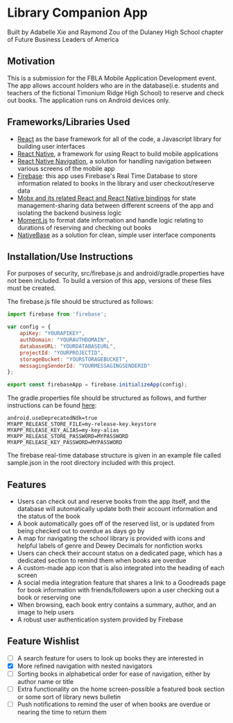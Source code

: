 # Library Companion App

Built by Adabelle Xie and Raymond Zou of the Dulaney High School chapter of Future Business Leaders of America

## Motivation

This is a submission for the FBLA Mobile Application Development event. The app allows account holders who are in the database(i.e. students and teachers of the fictional Timonium Ridge High School) to reserve and check out books. The application runs on Android devices only.

## Frameworks/Libraries Used

- [React](https://reactjs.org/) as the base framework for all of the code, a Javascript library for building user interfaces
- [React Native](https://facebook.github.io/react-native/), a framework for using React to build mobile applications 
- [React Native Navigation](https://github.com/wix/react-native-navigation), a solution for handling navigation between various screens of the mobile app
- [Firebase](https://firebase.google.com/): this app uses Firebase's Real Time Database to store information related to books in the library and user checkout/reserve data
- [Mobx and its related React and React Native bindings](https://github.com/mobxjs/mobx) for state management-sharing data between different screens of the app and isolating the backend business logic
- [Moment.js](https://momentjs.com/) to format date information and handle logic relating to durations of reserving and checking out books
- [NativeBase](https://nativebase.io/) as a solution for clean, simple user interface components

## Installation/Use Instructions

For purposes of security, src/firebase.js and android/gradle.properties have not been included. To build a version of this app, versions of these files must be created. 

The firebase.js file should be structured as follows:

```javascript
import firebase from 'firebase';

var config = {
    apiKey: "YOURAPIKEY",
    authDomain: "YOURAUTHDOMAIN",
    databaseURL: "YOURDATABASEURL",
    projectId: "YOURPROJECTID",
    storageBucket: "YOURSTORAGEBUCKET",
    messagingSenderId: "YOURMESSAGINGSENDERID"
};

export const firebaseApp = firebase.initializeApp(config);
```

The gradle.properties file should be structured as follows, and further instructions can be found [here](https://facebook.github.io/react-native/docs/signed-apk-android.html):

```
android.useDeprecatedNdk=true
MYAPP_RELEASE_STORE_FILE=my-release-key.keystore
MYAPP_RELEASE_KEY_ALIAS=my-key-alias
MYAPP_RELEASE_STORE_PASSWORD=MYPASSWORD
MYAPP_RELEASE_KEY_PASSWORD=MYPASSWORD
```

The firebase real-time database structure is given in an example file called sample.json in the root directory included with this project.

## Features

- Users can check out and reserve books from the app itself, and the database will automatically update both their account information and the status of the book
- A book automatically goes off of the reserved list, or is updated from being checked out to overdue as days go by
- A map for navigating the school library is provided with icons and helpful labels of genre and Dewey Decimals for nonfiction works
- Users can check their account status on a dedicated page, which has a dedicated section to remind them when books are overdue
- A custom-made app icon that is also integrated into the heading of each screen
- A social media integration feature that shares a link to a Goodreads page for book information with friends/followers upon a user checking out a book or reserving one
- When browsing, each book entry contains a summary, author, and an image to help users
- A robust user authentication system provided by Firebase

## Feature Wishlist

- [ ] A search feature for users to look up books they are interested in
- [x] More refined navigation with nested navigators
- [ ] Sorting books in alphabetical order for ease of navigation, either by author name or title
- [ ] Extra functionality on the home screen-possible a featured book section or some sort of library news bulletin
- [ ] Push notifications to remind the user of when books are overdue or nearing the time to return them